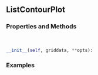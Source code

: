 ## <a id="McUtils.McUtils.Plots.Plots.ListContourPlot">ListContourPlot</a>


### Properties and Methods
<a id="McUtils.McUtils.Plots.Plots.ListContourPlot.__init__" class="docs-object-method">&nbsp;</a>
```python
__init__(self, griddata, **opts): 
```

### Examples

